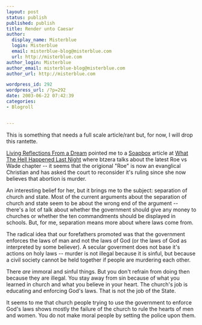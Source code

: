 ```yaml
---
layout: post
status: publish
published: publish
title: Render unto Caesar
author:
  display_name: Misterblue
  login: Misterblue
  email: misterblue-blog@misterblue.com
  url: http://misterblue.com
author_login: Misterblue
author_email: misterblue-blog@misterblue.com
author_url: http://misterblue.com

wordpress_id: 292
wordpress_url: /?p=292
date: 2003-06-22 07:42:39
categories:
- Blogroll


---
```

<p>
This is something that needs a full scale article/rant but, for now, I will drop this rantette.
</p>
<p> 
<a href="http://www.livingreflections.com/blog/">Living Reflections From a Dream</a> pointed me to a
<a href="http://www.whatthehellhappenedlastnight.com/blog/archives/000645.html">Soapbox</a> article
 at 
<a href="http://www.whatthehellhappenedlastnight.com/blog/">What The Hell Happened Last Night</a>
where
btzera
talks about  the latest Roe vs Wade chapter -- it seems that the origional "Roe" is now an evanglical Christian and has asked the court to reconsider it's ruling since she now believes that abortion is murder.
</p>
<p>
An interesting belief for her, but it brings me to the subject: separation of church and state.  
Most of the current arguments about the separation of church and state seem to be about the wrong end of the argument -- there's a lot of talk about whether the government should give any money to churches or whether the ten commandments should be displayed in schools.
But, for me,  separation means more about where laws come from.
</p>
<p>
The radical idea that our forefathers promoted was that the government enforces the laws of man and not the laws of God (or the laws of God as interpreted by some believer).
A secular goverment does not base it's actions on holy laws -- murder is not illegal because it is sinful, but because a civil society cannot be held together if people are murdering each other.
</p>
<p>
There <i>are</i>  immoral and sinful things.  
But you don't refrain from doing then because they are illegal.  
You stay away from sin because of what you learned in church and what you believe in your heart.
The church's job is educating and enforcing God's laws.  That is not the job of the State.
</p>
<p>
It seems to me that church people trying to use the government to enforce God's laws shows mostly the failure of the church to rule the hearts of men and women. You do not make moral people by setting the police upon them.
</p>
